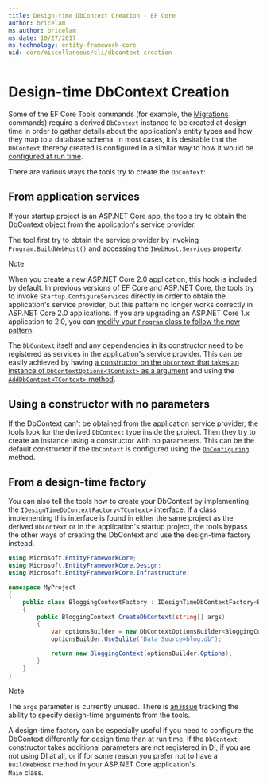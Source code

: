 ```yaml
---
title: Design-time DbContext Creation - EF Core
author: bricelam
ms.author: bricelam
ms.date: 10/27/2017
ms.technology: entity-framework-core
uid: core/miscellaneous/cli/dbcontext-creation
---
```

Design-time DbContext Creation
==============================
Some of the EF Core Tools commands (for example, the [Migrations][1] commands) require a derived `DbContext` instance
to be created at design time in order to gather details about the application's entity types and how they map to a
database schema. In most cases, it is desirable that the `DbContext` thereby created is configured in a similar
way to how it would be [configured at run time][2].

There are various ways the tools try to create the `DbContext`:

From application services
-------------------------
If your startup project is an ASP.NET Core app, the tools try to obtain the DbContext object from the application's
service provider.

The tool first try to obtain the service provider by invoking `Program.BuildWebHost()` and accessing the
`IWebHost.Services` property.

> [!NOTE]
> When you create a new ASP.NET Core 2.0 application, this hook is included by default. In previous versions of EF Core
> and ASP.NET Core, the tools try to invoke `Startup.ConfigureServices` directly in order to obtain the application's
> service provider, but this pattern no longer works correctly in ASP.NET Core 2.0 applications. If you are upgrading an
> ASP.NET Core 1.x application to 2.0, you can [modify your `Program` class to follow the new pattern][3].

The `DbContext` itself and any dependencies in its constructor need to be registered as services in the application's
service provider. This can be easily achieved by having 
[a constructor on the `DbContext` that takes an instance of `DbContextOptions<TContext>` as a argument][4] and using the 
[`AddDbContext<TContext>` method][5].

Using a constructor with no parameters
--------------------------------------
If the DbContext can't be obtained from the application service provider, the tools look for the derived `DbContext`
type inside the project. Then they try to create an instance using a constructor with no parameters. This can be the
default constructor if the `DbContext` is configured using the [`OnConfiguring`][6] method.

From a design-time factory
--------------------------
You can also tell the tools how to create your DbContext by implementing the `IDesignTimeDbContextFactory<TContext>`
interface: If a class implementing this interface is found in either the same project as the derived `DbContext` or in 
the application's startup project, the tools bypass the other ways of creating the DbContext and use the 
design-time factory instead.

``` csharp
using Microsoft.EntityFrameworkCore;
using Microsoft.EntityFrameworkCore.Design;
using Microsoft.EntityFrameworkCore.Infrastructure;

namespace MyProject
{
    public class BloggingContextFactory : IDesignTimeDbContextFactory<BloggingContext>
    {
        public BloggingContext CreateDbContext(string[] args)
        {
            var optionsBuilder = new DbContextOptionsBuilder<BloggingContext>();
            optionsBuilder.UseSqlite("Data Source=blog.db");

            return new BloggingContext(optionsBuilder.Options);
        }
    }
}
```

> [!NOTE]
> The `args` parameter is currently unused. There is [an issue][7] tracking the ability to specify design-time arguments
> from the tools.

A design-time factory can be especially useful if you need to configure the DbContext differently for design time than
at run time, if the `DbContext` constructor takes additional parameters are not registered in DI, if you are not using
DI at all, or if for some reason you prefer not to have a `BuildWebHost` method in your ASP.NET Core application's  
`Main` class.

  [1]: xref:core/managing-schemas/migrations/index
  [2]: xref:core/miscellaneous/configuring-dbcontext
  [3]: https://docs.microsoft.com/aspnet/core/migration/1x-to-2x/#update-main-method-in-programcs
  [4]: xref:core/miscellaneous/configuring-dbcontext#constructor-argument
  [5]: xref:core/miscellaneous/configuring-dbcontext#using-dbcontext-with-dependency-injection
  [6]: xref:core/miscellaneous/configuring-dbcontext#onconfiguring
  [7]: https://github.com/aspnet/EntityFrameworkCore/issues/8332
